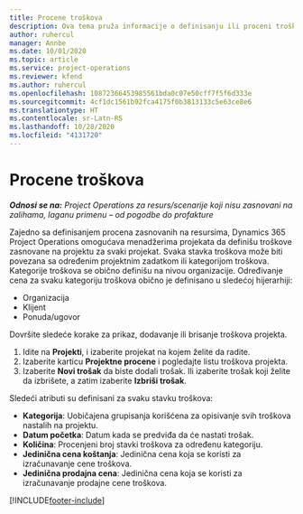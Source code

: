 ```yaml
---
title: Procene troškova
description: Ova tema pruža informacije o definisanju ili proceni troškova zasnovanih na projektu.
author: ruhercul
manager: Annbe
ms.date: 10/01/2020
ms.topic: article
ms.service: project-operations
ms.reviewer: kfend
ms.author: ruhercul
ms.openlocfilehash: 10872366453985561bda0c07e50cff7f5f6d333e
ms.sourcegitcommit: 4cf1dc1561b92fca4175f0b3813133c5e63ce8e6
ms.translationtype: HT
ms.contentlocale: sr-Latn-RS
ms.lasthandoff: 10/28/2020
ms.locfileid: "4131720"
---
```

# <a name="expense-estimates"></a>Procene troškova
_**Odnosi se na:** Project Operations za resurs/scenarije koji nisu zasnovani na zalihama, laganu primenu – od pogodbe do profakture_

Zajedno sa definisanjem procena zasnovanih na resursima, Dynamics 365 Project Operations omogućava menadžerima projekata da definišu troškove zasnovane na projektu za svaki projekat. Svaka stavka troškova može biti povezana sa određenim projektnim zadatkom ili kategorijom troškova. Kategorije troškova se obično definišu na nivou organizacije. Određivanje cena za svaku kategoriju troškova obično je definisano u sledećoj hijerarhiji:

- Organizacija
- Klijent
- Ponuda/ugovor

Dovršite sledeće korake za prikaz, dodavanje ili brisanje troškova projekta.

1. Idite na **Projekti**, i izaberite projekat na kojem želite da radite.
2. Izaberite karticu **Projektne procene** i pogledajte listu troškova projekta.
3. Izaberite **Novi trošak** da biste dodali trošak. Ili izaberite trošak koji želite da izbrišete, a zatim izaberite **Izbriši trošak**.

Sledeći atributi su definisani za svaku stavku troškova:

- **Kategorija**: Uobičajena grupisanja korišćena za opisivanje svih troškova nastalih na projektu.
- **Datum početka**: Datum kada se predviđa da će nastati trošak.
- **Količina**: Procenjeni broj stavki troškova za određenu kategoriju.
- **Jedinična cena koštanja**: Jedinična cena koja se koristi za izračunavanje cene troškova.
- **Jedinična prodajna cena**: Jedinična cena koja se koristi za izračunavanje prodajne cene troškova.



[!INCLUDE[footer-include](../includes/footer-banner.md)]